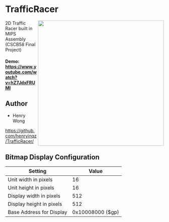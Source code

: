 # TrafficRacer
<img src=https://i.imgur.com/LD9FoBE.png align="right" style="height:400px;" >
2D Traffic Racer built in MIPS Assembly (CSCB58 Final Project)

#### Demo: https://www.youtube.com/watch?v=hZ7JdxFRUMI 

## Author
- Henry Wong

https://github.com/henryinqz/TrafficRacer/

## Bitmap Display Configuration
| Setting  | Value  |
|---|---|
| Unit width in pixels | 16 |
| Unit height in pixels | 16 |
| Display width in pixels |	512 |
| Display height in pixels | 512 |
| Base Address for Display | 0x10008000 ($gp) |
